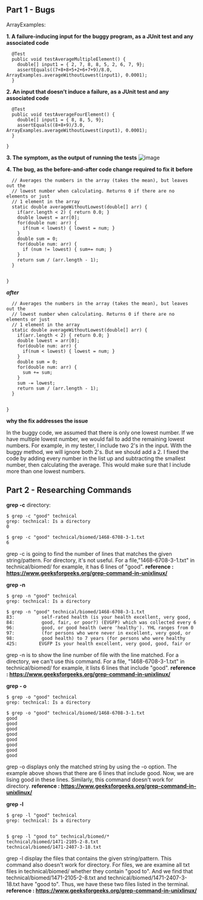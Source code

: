 ## Part 1 - Bugs

ArrayExamples:

**1. A failure-inducing input for the buggy program, as a JUnit test and any associated code**
```
  @Test
  public void testAverageMultipleElement() {
    double[] input1 = { 2, 7, 8, 8, 5, 2, 6, 7, 9};
    assertEquals((7+8+8+5+2+6+7+9)/8.0, ArrayExamples.averageWithoutLowest(input1), 0.0001);
  }
```

**2. An input that doesn’t induce a failure, as a JUnit test and any associated code**
```
  @Test
  public void testAverageFourElement() {
    double[] input1 = { 8, 8, 5, 9};
    assertEquals((8+8+9)/3.0, ArrayExamples.averageWithoutLowest(input1), 0.0001);
  }

}
```

**3. The symptom, as the output of running the tests**
![image](https://github.com/Quianey/cse15l-lab-report3/assets/147276821/48edd11e-dd90-4f77-9e80-300ad1fdcb56)


**4. The bug, as the before-and-after code change required to fix it** 
**before**
```
  // Averages the numbers in the array (takes the mean), but leaves out the
  // lowest number when calculating. Returns 0 if there are no elements or just
  // 1 element in the array
  static double averageWithoutLowest(double[] arr) {
    if(arr.length < 2) { return 0.0; }
    double lowest = arr[0];
    for(double num: arr) {
      if(num < lowest) { lowest = num; }
    }
    double sum = 0;
    for(double num: arr) {
      if (num != lowest) { sum+= num; }
    }
    return sum / (arr.length - 1);
  }


}
```
***after***
```
  // Averages the numbers in the array (takes the mean), but leaves out the
  // lowest number when calculating. Returns 0 if there are no elements or just
  // 1 element in the array
  static double averageWithoutLowest(double[] arr) {
    if(arr.length < 2) { return 0.0; }
    double lowest = arr[0];
    for(double num: arr) {
      if(num < lowest) { lowest = num; }
    }
    double sum = 0;
    for(double num: arr) {
      sum += sum; 
    }
    sum -= lowest; 
    return sum / (arr.length - 1);
  }


}
```

**why the fix addresses the issue**

In the buggy code, we assumed that there is only one lowest number. If we have multiple lowest number, we would fail to add the remaining lowest numbers. For example, in my tester, I include two 2's in the input. With the buggy method, we will ignore both 2's. But we should add a 2. 
I fixed the code by adding every number in the list up and subtracting the smallest number, then calculating the average. This would make sure that I include more than one lowest numbers. 

## Part 2 - Researching Commands

**grep -c**
 directory:
 ```
$ grep -c "good" technical
grep: technical: Is a directory
0

$ grep -c "good" technical/biomed/1468-6708-3-1.txt
6
```
grep -c is going to find the number of lines that matches the given string/pattern. For directory, it's not useful. For a file,"1468-6708-3-1.txt" in  technical/biomed/ for example, it has 6 lines of "good". 
**reference : https://www.geeksforgeeks.org/grep-command-in-unixlinux/**

 **grep -n**
 ```
$ grep -n "good" technical
grep: technical: Is a directory

$ grep -n "good" technical/biomed/1468-6708-3-1.txt
83:          self-rated health (is your health excellent, very good,
84:          good, fair, or poor?) (EVGFP) which was collected every 6
96:          good, or good health (were 'healthy'). YHL ranges from 0
97:          (for persons who were never in excellent, very good, or
98:          good health) to 7 years (for persons who were healthy
425:        EVGFP Is your health excellent, very good, good, fair or
```
grep -n is to show the line number of file with the line matched. For a directory, we can't use this command. For a file, "1468-6708-3-1.txt" in  technical/biomed/ for example, it lists 6 lines that include "good".
**reference : https://www.geeksforgeeks.org/grep-command-in-unixlinux/**

**grep - o**
```
$ grep -o "good" technical
grep: technical: Is a directory
 
$ grep -o "good" technical/biomed/1468-6708-3-1.txt
good
good
good
good
good
good
good
good
```
grep -o displays only the matched string by using the -o option. The example above shows that there are 6 lines that include good. Now, we are lising good in these lines. Similarly, this command doesn't work for directory. 
**reference : https://www.geeksforgeeks.org/grep-command-in-unixlinux/**

**grep -l**
```
$ grep -l "good" technical
grep: technical: Is a directory

     
$ grep -l "good to" technical/biomed/*
technical/biomed/1471-2105-2-8.txt
technical/biomed/1471-2407-3-18.txt

```
grep -l display the files that contains the given string/pattern. This command also doesn't work for directory. For files, we are examine all txt files in  technical/biomed/ whether they contain "good to". And we find that technical/biomed/1471-2105-2-8.txt and technical/biomed/1471-2407-3-18.txt have "good to". Thus, we have these two files listed in the terminal. 
**reference : https://www.geeksforgeeks.org/grep-command-in-unixlinux/**


